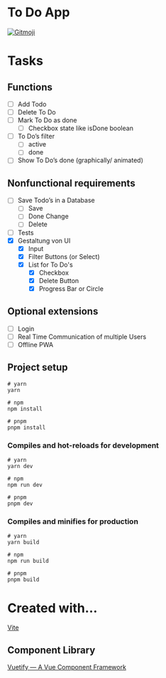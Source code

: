 # To Do App

<a href="https://gitmoji.dev">
  <img
    src="https://img.shields.io/badge/gitmoji-%20😜%20😍-FFDD67.svg?style=flat-square"
    alt="Gitmoji"
  />
</a>

# Tasks
## Functions

- [ ]  Add Todo
- [ ]  Delete To Do
- [ ]  Mark To Do as done
    - [ ]  Checkbox state like isDone boolean
- [ ]  To Do’s filter
    - [ ]  active
    - [ ]  done
- [ ]  Show To Do’s done (graphically/ animated)

## **Nonfunctional requirements**

- [ ]  Save Todo’s in a Database
    - [ ]  Save
    - [ ]  Done Change
    - [ ]  Delete
- [ ]  Tests
- [x]  Gestaltung von UI
    - [x]  Input
    - [x]  Filter Buttons (or Select)
    - [x]  List for To Do's
       - [x]  Checkbox
       - [x]  Delete Button
       - [x]  Progress Bar or Circle

## **Optional extensions**

- [ ]  Login
- [ ]  Real Time Communication of multiple Users
- [ ]  Offline PWA

## Project setup

```
# yarn
yarn

# npm
npm install

# pnpm
pnpm install
```

### Compiles and hot-reloads for development

```
# yarn
yarn dev

# npm
npm run dev

# pnpm
pnpm dev
```

### Compiles and minifies for production

```
# yarn
yarn build

# npm
npm run build

# pnpm
pnpm build
```

# Created with…

[Vite](https://vitejs.dev/)

## Component Library

[Vuetify — A Vue Component Framework](https://vuetifyjs.com/en/)

